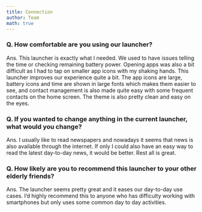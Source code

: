 ```yaml
---
title: Connection
author: Team
math: true
---
```



<h3>Q. How comfortable are you using our launcher?</h3>
<p>Ans. This launcher is exactly what I needed. We used to have issues telling the time or checking remaining battery power. Opening apps was also a bit difficult as I had to tap on smaller app icons with my shaking hands. This launcher improves our experience quite a bit. The app icons are large, battery icons and time are shown in large fonts which makes them easier to see, and contact management is also made quite easy with some frequent contacts on the home screen. The theme is also pretty clean and easy on the eyes.</p>

<h3>Q. If you wanted to change anything in the current launcher, what would you change?</h3>
<p>Ans. I usually like to read newspapers and nowadays it seems that news is also available through the internet. If only I could also have an easy way to read the latest day-to-day news, it would be better. Rest all is great.</p>

<h3>Q. How likely are you to recommend this launcher to your other elderly friends?</h3>
<p>Ans. The launcher seems pretty great and it eases our day-to-day use cases. I’d highly recommend this to anyone who has difficulty working with smartphones but only uses some common day to day activities.</p>
